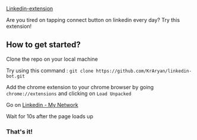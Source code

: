 [Linkedin-extension](https://github.com/KrAryan/linkedin-bot)

Are you tired on tapping connect button on linkedin every day? Try this extension!

## How to get started?

Clone the repo on your local machine

Try using this command : `git clone https://github.com/KrAryan/linkedin-bot.git`

Add the chrome extension to your chrome browser by going 
`chrome://extensions` and clicking on `Load Unpacked`

Go on [Linkedin - My Network](https://www.linkedin.com/mynetwork/)

Wait for 10s after the page loads up

### That's it!


